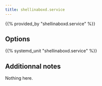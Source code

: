 ```yaml
---
title: shellinaboxd.service
---
```


{{% provided_by "shellinaboxd.service" %}}

## Options

{{% systemd_unit "shellinaboxd.service" %}}

## Additionnal notes

Nothing here.